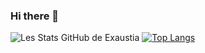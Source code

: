 ### Hi there 👋

![Les Stats GitHub de Exaustia](https://github-readme-stats.vercel.app/api?username=exaustia&show_icons=true&theme=radical&count_private=true)
[![Top Langs](https://github-readme-stats.vercel.app/api/top-langs/?username=exaustia&layout=compact)](https://github.com/exaustia/github-readme-stats)

<!--
**Exaustia/Exaustia** is a ✨ _special_ ✨ repository because its `README.md` (this file) appears on your GitHub profile.

Here are some ideas to get you started:

- 🔭 I’m currently working on ...
- 🌱 I’m currently learning ...
- 👯 I’m looking to collaborate on ...
- 🤔 I’m looking for help with ...
- 💬 Ask me about ...
- 📫 How to reach me: ...
- 😄 Pronouns: ...
- ⚡ Fun fact: ...
-->

